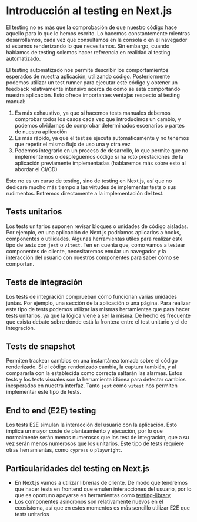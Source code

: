 # Introducción al testing en Next.js

El testing no es más que la comprobación de que nuestro código hace aquello para lo que lo hemos escrito. Lo hacemos constantemente mientras desarrollamos, cada vez que consultamos en la consola o en el navegador si estamos renderizando lo que necesitamos. Sin embargo, cuando hablamos de testing solemos hacer referencia en realidad al testing automatizado.

El testing automatizado nos permite describir los comportamientos esperados de nuestra aplicación, utilizando código. Posteriormente podemos utilizar un test runner para ejecutar este código y obtener un feedback relativamente intensivo acerca de cómo se está comportando nuestra aplicación. Esto ofrece importantes ventajas respecto al testing manual:

1. Es más exhaustivo, ya que si hacemos tests manuales debemos comprobar todos los casos cada vez que introducimos un cambio, y podemos olvidarnos de comprobar determinados escenarios o partes de nuestra aplicación
1. Es más rápido, ya que el test se ejecuta automáticamente y no tenemos que repetir el mismo flujo de uso una y otra vez
1. Podemos integrarlo en un proceso de desarrollo, lo que permite que no implementemos o despleguemos código si ha roto prestaciones de la aplicación previamente implementadas (hablaremos más sobre esto al abordar el CI/CD)

Esto no es un curso de testing, sino de testing en Next.js, así que no dedicaré mucho más tiempo a las virtudes de implementar tests o sus rudimentos. Entremos directamente a la implementación del test.

## Tests unitarios

Los tests unitarios suponen revisar bloques o unidades de código aisladas. Por ejemplo, en una aplicación de Next.js podríamos aplicarlos a hooks, componentes o utilidades. Algunas herramientas útiles para realizar este tipo de tests con `jest` o `vitest`. Ten en cuenta que, como vamos a testear componentes de cliente, necesitaremos emular un navegador y la interacción del usuario con nuestros componentes para saber cómo se comportan.

## Tests de integración

Los tests de integración comprueban cómo funcionan varias unidades juntas. Por ejemplo, una sección de la aplicación o una página. Para realizar este tipo de tests podemos utilizar las mismas herramientas que para hacer tests unitarios, ya que la lógica viene a ser la misma. De hecho es frecuente que exista debate sobre dónde está la frontera entre el test unitario y el de integración.

## Tests de snapshot

Permiten trackear cambios en una instantánea tomada sobre el código renderizado. Si el código renderizado cambia, la captura también, y al compararla con la establecida como correcta saltarán las alarmas. Estos tests y los tests visuales son la herramienta idónea para detectar cambios inesperados en nuestra interfaz. Tanto `jest` como `vitest` nos permiten implementar este tipo de tests.

## End to end (E2E) testing

Los tests E2E simulan la interacción del usuario con la aplicación. Esto implica un mayor coste de planteamiento y ejecución, por lo que normalmente serán menos numerosos que los test de integración, que a su vez serán menos numerosos que los unitarios. Este tipo de tests requiere otras herramientas, como `cypress` o `playwright`.

## Particularidades del testing en Next.js

- En Next.js vamos a utilizar librerías de cliente. De modo que tendremos que hacer tests en frontend que emulen interacciones del usuario, por lo que es oportuno apoyarse en herramientas como [testing-library](https://testing-library.com/docs/react-testing-library/intro/)
- Los componentes asíncronos son relativamente nuevos en el ecosistema, así que en estos momentos es más sencillo utilizar E2E que tests unitarios
